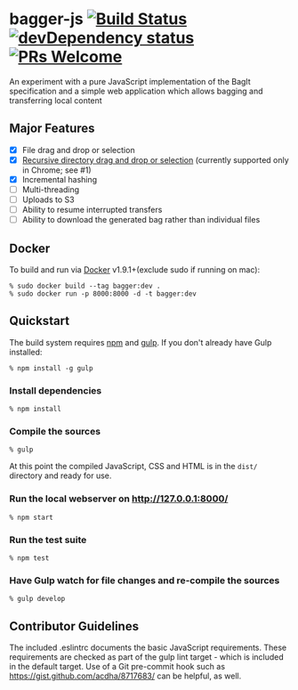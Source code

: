 # bagger-js [![Build Status](https://img.shields.io/travis/LibraryOfCongress/bagger-js/master.svg)](https://travis-ci.org/LibraryOfCongress/bagger-js) [![devDependency status](https://img.shields.io/david/dev/LibraryOfCongress/bagger-js.svg)](https://david-dm.org/libraryofcongress/bagger-js#info=devDependencies) [![PRs Welcome](https://img.shields.io/badge/PRs-welcome-brightgreen.svg)](README.md#contributor-guidelines)

An experiment with a pure JavaScript implementation of the BagIt specification
and a simple web application which allows bagging and transferring local content


## Major Features

* [x] File drag and drop or selection
* [x] [Recursive directory drag and drop or selection](https://github.com/loc-rdc/bagger-js/pull/1) (currently supported only in Chrome; see #1)
* [x] Incremental hashing
* [ ] Multi-threading
* [ ] Uploads to S3
* [ ] Ability to resume interrupted transfers
* [ ] Ability to download the generated bag rather than individual files

## Docker

To build and run via [Docker](https://www.docker.com) v1.9.1+(exclude sudo if running on mac):

    % sudo docker build --tag bagger:dev .
    % sudo docker run -p 8000:8000 -d -t bagger:dev

## Quickstart

The build system requires [npm](https://npmjs.org) and [gulp](http://gulpjs.com). If you don't already have Gulp installed:

    % npm install -g gulp


### Install dependencies

    % npm install

### Compile the sources

    % gulp

At this point the compiled JavaScript, CSS and HTML is in the `dist/` directory and ready for use.

### Run the local webserver on http://127.0.0.1:8000/

    % npm start

### Run the test suite

    % npm test

### Have Gulp watch for file changes and re-compile the sources

    % gulp develop


## Contributor Guidelines

The included .eslintrc documents the basic JavaScript requirements. These requirements are checked as part of the gulp lint target - which is included in the default target. Use of a Git pre-commit hook such as
https://gist.github.com/acdha/8717683/ can be helpful, as well.

